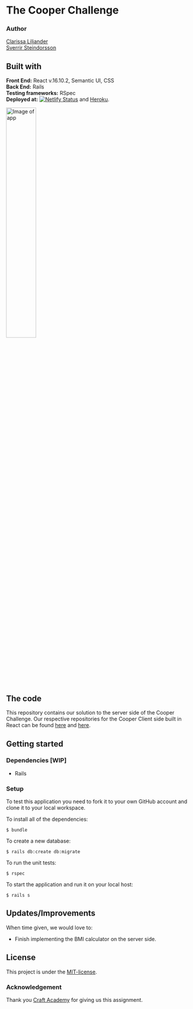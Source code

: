 # The Cooper Challenge  
### Author  
[Clarissa Liljander](https://github.com/clalil)  
[Sverrir Steindorsson](https://github.com/shsteindorsson)
## Built with  
**Front End:** React v.16.10.2, Semantic UI, CSS  
**Back End:** Rails    
**Testing frameworks:** RSpec  
**Deployed at:** [![Netlify Status](https://api.netlify.com/api/v1/badges/1746feec-8243-480e-8a58-1bbc5c106f26/deploy-status)](https://app.netlify.com/sites/cooper-clarissa-sverrir/deploys)  and [Heroku](https://www.heroku.com/).

<img src="./src/img/readme.png" alt="Image of app" width="40%">

## The code   
This repository contains our solution to the server side of the Cooper Challenge. Our respective repositories for the Cooper Client side built in React can be found [here](https://github.com/clalil/Cooper-Challenge-Client) and [here](https://github.com/shsteindorsson/cooper_client).

## Getting started
### Dependencies [WIP]  
* Rails     

### Setup   
To test this application you need to fork it to your own GitHub account and clone it to your local workspace.  

To install all of the dependencies:  
```
$ bundle  
```
To create a new database:  
```
$ rails db:create db:migrate  
```
To run the unit tests:  
```
$ rspec
```  
To start the application and run it on your local host:
```
$ rails s
```

## Updates/Improvements  
When time given, we would love to:  
- Finish implementing the BMI calculator on the server side.  

## License  
This project is under the [MIT-license](https://en.wikipedia.org/wiki/MIT_License).

### Acknowledgement  
Thank you [Craft Academy](https://craftacademy.se) for giving us this assignment.  
